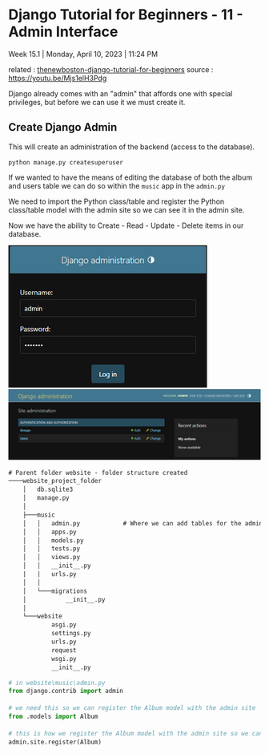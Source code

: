 # Django Tutorial for Beginners - 11 - Admin Interface

Week 15.1 | Monday, April 10, 2023 | 11:24 PM

related : [thenewboston-django-tutorial-for-beginners](thenewboston-django-tutorial-for-beginners.md)
source : https://youtu.be/Mjs1elH3Pdg

Django already comes with an "admin" that affords one with special privileges, but before we can use it we must create it.

## Create Django Admin

This will create an administration of the backend (access to the database).

```term
python manage.py createsuperuser
```

If we wanted to have the means of editing the database of both the album and users table we can do so within the `music` app in the `admin.py`

We need to import the Python class/table and register the Python class/table model with the admin site so we can see it in the admin site.

Now we have the ability to Create - Read - Update - Delete items in our database.

![](_image-attachments/Pasted%20image%2020230410233153.png)
![](_image-attachments/Pasted%20image%2020230410233226.png)

```txt
# Parent folder website - folder structure created
────website_project_folder
    │   db.sqlite3
    │   manage.py
    │
    ├───music
    │   │   admin.py            # Where we can add tables for the admin
    │   │   apps.py
    │   │   models.py
    │   │   tests.py
    │   │   views.py
    │   │   __init__.py
    |   |   urls.py
    │   │
    │   └───migrations
    │           __init__.py
    │
    └───website
            asgi.py
            settings.py
            urls.py
            request
            wsgi.py
            __init__.py
```

```python
# in website\music\admin.py
from django.contrib import admin

# we need this so we can register the Album model with the admin site
from .models import Album

# this is how we register the Album model with the admin site so we can see it in the admin site
admin.site.register(Album)
```
